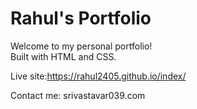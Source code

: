 # Rahul's Portfolio

Welcome to my personal portfolio!  
Built with HTML and CSS.

Live site:https://rahul2405.github.io/index/

Contact me: srivastavar039.com
